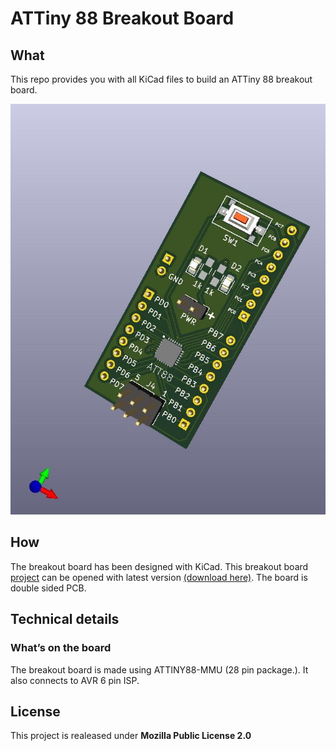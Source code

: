# ATTiny 88 Breakout Board
## What

This repo provides you with all KiCad files to build an ATTiny 88 breakout board.

![Breakout Board](Hardware/Breakout_for_attiny88.jpg)


## How

The breakout board has been designed with KiCad. This breakout board [project](Hardware/) can be opened with latest version [(download here)](https://kicad-downloads.s3.cern.ch/index.html?prefix=windows/nightly/). The board is double sided PCB.

## Technical details

### What’s on the board

The breakout board is made using ATTINY88-MMU (28 pin package.). It also connects to AVR 6 pin ISP.

## License

This project is realeased under **Mozilla Public License 2.0**
